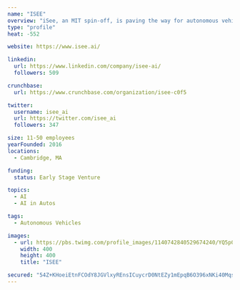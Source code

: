 ```yaml
---
name: "ISEE"
overview: "iSee, an MIT spin-off, is paving the way for autonomous vehicles that can deal with unfamiliar situations and complex interactions on the road. Inspired by computational cognitive science, our humanistic artificial intelligence will seamlessly integrate into society and benefit human lives."
type: "profile"
heat: -552

website: https://www.isee.ai/

linkedin:
  url: https://www.linkedin.com/company/isee-ai/
  followers: 509

crunchbase:
  url: https://www.crunchbase.com/organization/isee-c0f5

twitter:
  username: isee_ai
  url: https://twitter.com/isee_ai
  followers: 347

size: 11-50 employees
yearFounded: 2016
locations:
  - Cambridge, MA

funding:
  status: Early Stage Venture

topics:
  - AI
  - AI in Autos

tags:
  - Autonomous Vehicles

images:
  - url: https://pbs.twimg.com/profile_images/1140742840529674240/YQ5p0qSF_400x400.png
    width: 400
    height: 400
    title: "ISEE"

secured: "54Z+KHoeiEtnFCOdY8JGVlxyREnsICuycrD0NtEZy1mEpqB6O396xNKi40Mqsd3Q0Ut3KSADveaaTOK5197sWZ7wrgC/OSFops+jMLQfbudKOzHmd1Af939hwOCcNs6mx3pnrOSECq/AkSwQVtPyWFzANNIL+LQB9nsDHGnq9oYOCCCvjRXpBRjaesnCZPZ3iGMhswvJkXbh9+4iefMQ1SUd+duq9Zmm2PexAWm+2nhVcV8Ffs2rgC5e40r6Y1JLZW5M3rX64Ewkd5wfVnmiWqLChHQZWklW6ddeiGFx27FsTRln/hIAainqXgzuDlPj;uMeBWeZsUr27K38N5J7lZQ=="
---
```


